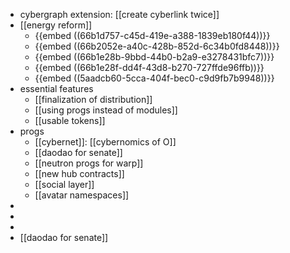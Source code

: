 - cybergraph extension: [[create cyberlink twice]]
- [[energy reform]]
	- {{embed ((66b1d757-c45d-419e-a388-1839eb180f44))}}
	- {{embed ((66b2052e-a40c-428b-852d-6c34b0fd8448))}}
	- {{embed ((66b1e28b-9bbd-44b0-b2a9-e3278431bfc7))}}
	- {{embed ((66b1e28f-dd4f-43d8-b270-727ffde96ffb))}}
	- {{embed ((5aadcb60-5cca-404f-bec0-c9d9fb7b9948))}}
- essential features
	- [[finalization of distribution]]
	- [[using progs instead of modules]]
	- [[usable tokens]]
- progs
	- [[cybernet]]: [[cybernomics of O]]
	- [[daodao for senate]]
	- [[neutron progs for warp]]
	- [[new hub contracts]]
	- [[social layer]]
	- [[avatar namespaces]]
-
-
-
- [[daodao for senate]]